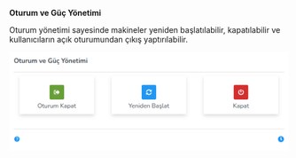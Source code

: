 **Oturum ve Güç Yönetimi**

Oturum yönetimi sayesinde makineler yeniden başlatılabilir, kapatılabilir ve kullanıcıların açık oturumundan çıkış yaptırılabilir.

[![Oturum ve Guc Yonetimi](../images/computerManagement/sessionPowerManagement.png)](../images/computerManagement/sessionPowerManagement.png)
